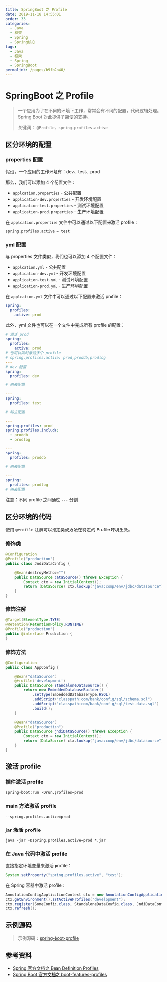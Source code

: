 ```yaml
---
title: SpringBoot 之 Profile
date: 2019-11-18 14:55:01
order: 33
categories:
  - Java
  - 框架
  - Spring
  - Spring核心
tags:
  - Java
  - 框架
  - Spring
  - SpringBoot
permalink: /pages/b9fb7b40/
---
```


# SpringBoot 之 Profile

> 一个应用为了在不同的环境下工作，常常会有不同的配置，代码逻辑处理。Spring Boot 对此提供了简便的支持。
>
> 关键词： `@Profile`、`spring.profiles.active`

## 区分环境的配置

### properties 配置

假设，一个应用的工作环境有：dev、test、prod

那么，我们可以添加 4 个配置文件：

- `applcation.properties` - 公共配置
- `application-dev.properties` - 开发环境配置
- `application-test.properties` - 测试环境配置
- `application-prod.properties` - 生产环境配置

在 `applcation.properties` 文件中可以通过以下配置来激活 profile：

```properties
spring.profiles.active = test
```

### yml 配置

与 properties 文件类似，我们也可以添加 4 个配置文件：

- `applcation.yml` - 公共配置
- `application-dev.yml` - 开发环境配置
- `application-test.yml` - 测试环境配置
- `application-prod.yml` - 生产环境配置

在 `applcation.yml` 文件中可以通过以下配置来激活 profile：

```yml
spring:
  profiles:
    active: prod
```

此外，yml 文件也可以在一个文件中完成所有 profile 的配置：

```yml
# 激活 prod
spring:
  profiles:
    active: prod
# 也可以同时激活多个 profile
# spring.profiles.active: prod,proddb,prodlog
---
# dev 配置
spring:
  profiles: dev

# 略去配置

---
spring:
  profiles: test

# 略去配置

---
spring.profiles: prod
spring.profiles.include:
  - proddb
  - prodlog

---
spring:
  profiles: proddb

# 略去配置

---
spring:
  profiles: prodlog
# 略去配置
```

注意：不同 profile 之间通过 `---` 分割

## 区分环境的代码

使用 `@Profile` 注解可以指定类或方法在特定的 Profile 环境生效。

### 修饰类

```java
@Configuration
@Profile("production")
public class JndiDataConfig {

    @Bean(destroyMethod="")
    public DataSource dataSource() throws Exception {
        Context ctx = new InitialContext();
        return (DataSource) ctx.lookup("java:comp/env/jdbc/datasource");
    }
}
```

### 修饰注解

```java
@Target(ElementType.TYPE)
@Retention(RetentionPolicy.RUNTIME)
@Profile("production")
public @interface Production {
}
```

### 修饰方法

```java
@Configuration
public class AppConfig {

    @Bean("dataSource")
    @Profile("development")
    public DataSource standaloneDataSource() {
        return new EmbeddedDatabaseBuilder()
            .setType(EmbeddedDatabaseType.HSQL)
            .addScript("classpath:com/bank/config/sql/schema.sql")
            .addScript("classpath:com/bank/config/sql/test-data.sql")
            .build();
    }

    @Bean("dataSource")
    @Profile("production")
    public DataSource jndiDataSource() throws Exception {
        Context ctx = new InitialContext();
        return (DataSource) ctx.lookup("java:comp/env/jdbc/datasource");
    }
}
```

## 激活 profile

### 插件激活 profile

```
spring-boot:run -Drun.profiles=prod
```

### main 方法激活 profile

```
--spring.profiles.active=prod
```

### jar 激活 profile

```
java -jar -Dspring.profiles.active=prod *.jar
```

### 在 Java 代码中激活 profile

直接指定环境变量来激活 profile：

```java
System.setProperty("spring.profiles.active", "test");
```

在 Spring 容器中激活 profile：

```java
AnnotationConfigApplicationContext ctx = new AnnotationConfigApplicationContext();
ctx.getEnvironment().setActiveProfiles("development");
ctx.register(SomeConfig.class, StandaloneDataConfig.class, JndiDataConfig.class);
ctx.refresh();
```

## 示例源码

> 示例源码：[spring-boot-profile](https://github.com/dunwu/spring-boot-tutorial/tree/master/codes/spring-boot-profile)

## 参考资料

- [Spring 官方文档之 Bean Definition Profiles](https://docs.spring.io/spring/docs/current/spring-framework-reference/core.html#beans-definition-profiles)
- [Spring Boot 官方文档之 boot-features-profiles](https://docs.spring.io/spring-boot/docs/current/reference/htmlsingle/#boot-features-profiles)
